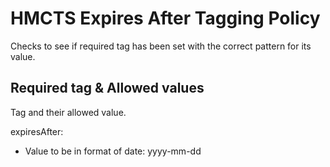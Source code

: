 # HMCTS Expires After Tagging Policy

Checks to see if required tag has been set with the correct pattern for its value.
   
## Required tag & Allowed values
Tag and their allowed value.

expiresAfter:
 - Value to be in format of date: yyyy-mm-dd
